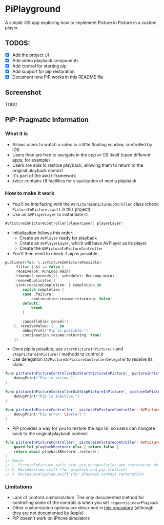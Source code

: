 # PiPlayground

A simple iOS app exploring how to implement Picture in Picture in a custom player.

## TODOS:
 - [x] Add the project UI
 - [x] Add video playback components
 - [x] Add control for starting pip
 - [x] Add support for pip restoration
 - [x] Document how PiP works in this README file

## Screenshot

 TODO

## PiP: Pragmatic Information

### What it is
- Allows users to watch a video in a little floating window, controlled by iOS
- Users then are free to navigate in the app or OS itself (open different apps, for example)
- Users are able to restore playback, allowing them to return to the original playback context
- It's part of the `AVKit` framework
- `AVKit` contains UI facilities for visualization of media playback 

### How to make it work
- You'll be interfacing with the `AVPictureInPictureController` class (check `PictureInPicture.swift` in this project)
- Use an `AVPlayerLayer` to instantiate it:
```swift
AVPictureInPictureController(playerLayer: playerLayer)
```
- Initialization follows this order:
  - Create an `AVPlayer` ready for playback
  - Create an `AVPlayerLayer`, which will have AVPlayer as its player
  - Create the `AVPictureInPictureController`
- You'll then need to check if pip is possible:
```swift
publisher(for: \.isPictureInPicturePossible)
    .filter { $0 == false }
    .receive(on: RunLoop.main)
    .timeout(.seconds(1), scheduler: RunLoop.main)
    .removeDuplicates()
    .sink(receiveCompletion: { completion in
        switch completion {
        case .failure:
            continuation.resume(returning: false)
        default:
            break
        }
        
        cancellable?.cancel()
    }, receiveValue: { _ in
        debugPrint("Pip is possible.")
        continuation.resume(returning: true)
    })
```
- Once pip is possible, use `startPictureInPicture()` and `stopPictureInPicture()` methods to control it
- Use delegation (`AVPictureInPictureControllerDelegate`) to receive its state:
```swift
func pictureInPictureControllerDidStartPictureInPicture(_ pictureInPictureController: AVPictureInPictureController) {
    debugPrint("Pip is active.")
}
    
func pictureInPictureControllerDidStopPictureInPicture(_ pictureInPictureController: AVPictureInPictureController) {
    debugPrint("Pip is inactive.")
}
    
func pictureInPictureController(_ pictureInPictureController: AVPictureInPictureController, failedToStartPictureInPictureWithError error: Error) {
    debugPrint("Pip error: \(error)")
}
```
- PiP provides a way for you to restore the app UI, so users can navigate back to the original playback context:
```swift
func pictureInPictureController(_ pictureInPictureController: AVPictureInPictureController) async -> Bool {
    guard let playbackRestorer else { return false }
    return await playbackRestorer.restore()
}
// Check:
// 1. PictureInPicture.swift (for pip encapsulation and restoration definitions)
// 2. MovieSession.swift (for playback and pip creation)
// 3. MoviesCatalogView.swift (for playback context restoration)
```

### Limitations
- Lack of controls customization. The only documented method for controlling some of the controls is when you set `requiresLinearPlayback`
- Other customization options are described in [this repository](https://github.com/CaiWanFeng/PiP) (although they are not documented by Apple) 
- PiP doesn't work on iPhone simulators
